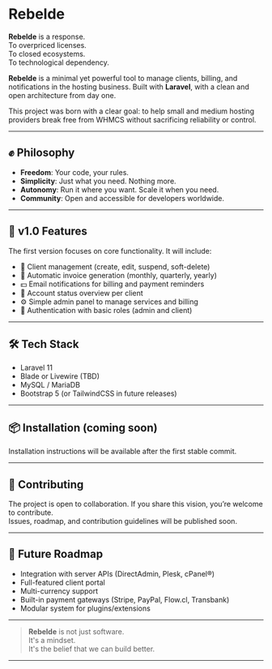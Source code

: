 # Rebelde

**Rebelde** is a response.  
To overpriced licenses.  
To closed ecosystems.  
To technological dependency.

**Rebelde** is a minimal yet powerful tool to manage clients, billing, and notifications in the hosting business. Built with **Laravel**, with a clean and open architecture from day one.

This project was born with a clear goal: to help small and medium hosting providers break free from WHMCS without sacrificing reliability or control.

---

## ✊ Philosophy

- **Freedom**: Your code, your rules.
- **Simplicity**: Just what you need. Nothing more.
- **Autonomy**: Run it where you want. Scale it when you need.
- **Community**: Open and accessible for developers worldwide.

---

## 🚀 v1.0 Features

The first version focuses on core functionality. It will include:

- 📇 Client management (create, edit, suspend, soft-delete)
- 🧾 Automatic invoice generation (monthly, quarterly, yearly)
- 💵 Email notifications for billing and payment reminders
- 📌 Account status overview per client
- ⚙️ Simple admin panel to manage services and billing
- 🔐 Authentication with basic roles (admin and client)

---

## 🛠️ Tech Stack

- Laravel 11
- Blade or Livewire (TBD)
- MySQL / MariaDB
- Bootstrap 5 (or TailwindCSS in future releases)

---

## 📦 Installation (coming soon)

Installation instructions will be available after the first stable commit.

---

## 🤝 Contributing

The project is open to collaboration. If you share this vision, you’re welcome to contribute.  
Issues, roadmap, and contribution guidelines will be published soon.

---

## 🧭 Future Roadmap

- Integration with server APIs (DirectAdmin, Plesk, cPanel®)
- Full-featured client portal
- Multi-currency support
- Built-in payment gateways (Stripe, PayPal, Flow.cl, Transbank)
- Modular system for plugins/extensions

---

> **Rebelde** is not just software.  
> It's a mindset.  
> It's the belief that we can build better.

---

